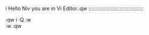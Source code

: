 
i Hello Niv you are in Vi Editor.:qw
:::::::::::::::::::::::::::::::::::::




































:qw
i
:Q
:w\
:w
:qw

